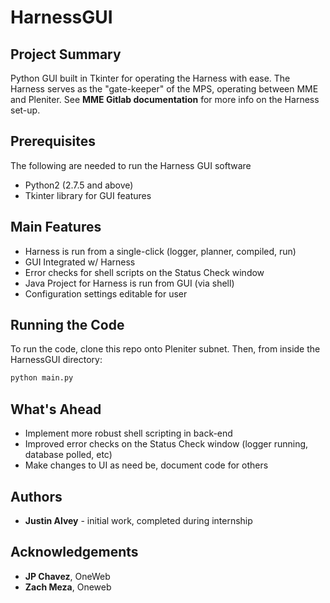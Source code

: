 # HarnessGUI

## Project Summary
Python GUI built in Tkinter for operating the Harness with ease. The Harness serves as the "gate-keeper" of the MPS, operating between MME and Pleniter. See **MME Gitlab documentation** for more info on the Harness set-up.

## Prerequisites
The following are needed to run the Harness GUI software
- Python2 (2.7.5 and above)
- Tkinter library for GUI features

## Main Features
- Harness is run from a single-click (logger, planner, compiled, run)
- GUI Integrated w/ Harness
- Error checks for shell scripts on the Status Check window
- Java Project for Harness is run from GUI (via shell)
- Configuration settings editable for user

## Running the Code
To run the code, clone this repo onto Pleniter subnet. Then, from inside the HarnessGUI directory: 
```python
python main.py
```

## What's Ahead
- Implement more robust shell scripting in back-end
- Improved error checks on the Status Check window (logger running, database polled, etc)
- Make changes to UI as need be, document code for others

## Authors
- **Justin Alvey** - initial work, completed during internship

## Acknowledgements
- **JP Chavez**, OneWeb
- **Zach Meza**, Oneweb
